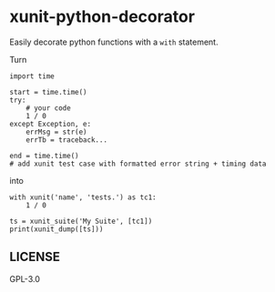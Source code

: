 # xunit-python-decorator

Easily decorate python functions with a `with` statement.

Turn

```
import time

start = time.time()
try:
	# your code
	1 / 0
except Exception, e:
	errMsg = str(e)
	errTb = traceback...

end = time.time()
# add xunit test case with formatted error string + timing data
```

into

```
with xunit('name', 'tests.') as tc1:
	1 / 0

ts = xunit_suite('My Suite', [tc1])
print(xunit_dump([ts]))
```

## LICENSE

GPL-3.0
